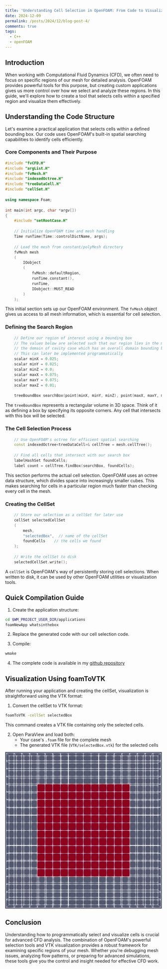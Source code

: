 ```yaml
---
title: 'Understanding Cell Selection in OpenFOAM: From Code to Visualization'
date: 2024-12-09
permalink: /posts/2024/12/blog-post-4/
comments: true
tags:
  - C++
  - openFOAM
---
```

## Introduction

When working with Computational Fluid Dynamics (CFD), we often need to focus on specific regions of our mesh for detailed analysis. OpenFOAM provides powerful tools for this purpose, but creating custom applications gives us more control over how we select and analyze these regions. In this guide, we'll explore how to create a tool that selects cells within a specified region and visualize them effectively.

## Understanding the Code Structure

Let's examine a practical application that selects cells within a defined bounding box. Our code uses OpenFOAM's built-in spatial searching capabilities to identify cells efficiently.

### Core Components and Their Purpose

```cpp
#include "fvCFD.H"
#include "argList.H"
#include "fvMesh.H"
#include "indexedOctree.H"
#include "treeDataCell.H"
#include "cellSet.H"

using namespace Foam;

int main(int argc, char *argv[])
{
    #include "setRootCase.H"
    
    // Initialize OpenFOAM time and mesh handling
    Time runTime(Time::controlDictName, args);
    
    // Load the mesh from constant/polyMesh directory
    fvMesh mesh
    (
        IOobject
        (
            fvMesh::defaultRegion,
            runTime.constant(),
            runTime,
            IOobject::MUST_READ
        )
    );
```

This initial section sets up our OpenFOAM environment. The `fvMesh` object gives us access to all mesh information, which is essential for cell selection.

### Defining the Search Region

```cpp
    // Define our region of interest using a bounding box
    // The values below are selected such that our region lies in the middle of
    // the domain of cavity case which has an overall domain bounding box (0 0 0) (0.1 0.1 0.01)
    // This can later be implemented programmatically 
    scalar minX = 0.025;
    scalar minY = 0.025;
    scalar minZ = 0.0;
    scalar maxX = 0.075;
    scalar maxY = 0.075;
    scalar maxZ = 0.01;

    treeBoundBox searchBox(point(minX, minY, minZ), point(maxX, maxY, maxZ));
```

The `treeBoundBox` represents a rectangular volume in 3D space. Think of it as defining a box by specifying its opposite corners. Any cell that intersects with this box will be selected.

### The Cell Selection Process

```cpp
    // Use OpenFOAM's octree for efficient spatial searching
    const indexedOctree<treeDataCell>& cellTree = mesh.cellTree();

    // Find all cells that intersect with our search box
    labelHashSet foundCells;
    label count = cellTree.findBox(searchBox, foundCells);
```

This section performs the actual cell selection. OpenFOAM uses an octree data structure, which divides space into increasingly smaller cubes. This makes searching for cells in a particular region much faster than checking every cell in the mesh.

### Creating the CellSet

```cpp
    // Store our selection as a cellSet for later use
    cellSet selectedCellSet
    (
        mesh,
        "selectedBox",  // name of the cellSet
        foundCells    // the cells we found
    );

    // Write the cellSet to disk
    selectedCellSet.write();
```

A `cellSet` is OpenFOAM's way of persistently storing cell selections. When written to disk, it can be used by other OpenFOAM utilities or visualization tools.

## Quick Compilation Guide

1. Create the application structure:
```bash
cd $WM_PROJECT_USER_DIR/applications
foamNewApp whatsinthebox
```

2. Replace the generated code with our cell selection code.

3. Compile:
```bash
wmake
```
4. The complete code is available in my [github repository](https://github.com/divyaprakash-iitd/whatsinthebox/tree/main)

## Visualization Using foamToVTK

After running your application and creating the cellSet, visualization is straightforward using the VTK format:

1. Convert the cellSet to VTK format:
```bash
foamToVTK -cellSet selectedBox
```
This command creates a VTK file containing only the selected cells.

2. Open ParaView and load both:
   - Your case's `.foam` file for the complete mesh
   - The generated VTK file (`VTK/selectedBox.vtk`) for the selected cells

<img src="/images/selected-cells.eps" width="600" alt="Selected cells within the cavity domain">

<!-- You'll now see two objects in ParaView:
- The complete mesh from your case
- The selected cells as a separate object -->


<!-- This approach offers several advantages:
- The VTK file is lightweight, containing only the selected cells
- You can easily compare the selected region with the full mesh
- The VTK format allows for efficient loading and manipulation in ParaView -->

<!-- ## Common Applications and Extensions

This basic framework can be extended in several ways:

1. **Dynamic Selection Criteria**: Modify the code to accept bounding box coordinates as command-line arguments:
```cpp
scalar minX = args.getOrDefault<scalar>("xMin", 0.025);
```

2. **Complex Geometries**: Replace the bounding box with more sophisticated shapes:
```cpp
// Example: Spherical selection
scalar radius = 0.05;
point center(0, 0, 0);
```

3. **Multiple Regions**: Create multiple cellSets for different regions of interest:
```cpp
cellSet region1(mesh, "region1", cells1);
cellSet region2(mesh, "region2", cells2);
``` -->

## Conclusion

Understanding how to programmatically select and visualize cells is crucial for advanced CFD analysis. The combination of OpenFOAM's powerful selection tools and VTK visualization provides a robust framework for examining specific regions of your mesh. Whether you're debugging mesh issues, analyzing flow patterns, or preparing for advanced simulations, these tools give you the control and insight needed for effective CFD work.
